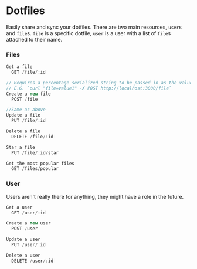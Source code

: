 # Dotfiles
Easily share and sync your dotfiles. There are two main resources, `user`s and `file`s. `file` is a specific dotfile, `user` is a user with a list of `file`s attached to their name.

### Files

```javascript
Get a file
  GET /file/:id

// Requires a percentage serialized string to be passed in as the value for 'file'. Use `jape` npm module or querystring.stringify.
// E.G. `curl "file=value1" -X POST http://localhost:3000/file`
Create a new file
  POST /file

//Same as above
Update a file
  PUT /file/:id

Delete a file
  DELETE /file/:id

Star a file
  PUT /file/:id/star

Get the most popular files
  GET /files/popular
```

### User
Users aren't really there for anything, they might have a role in the future.

```javascript
Get a user
  GET /user/:id

Create a new user
  POST /user         

Update a user
  PUT /user/:id

Delete a user
  DELETE /user/:id
```

